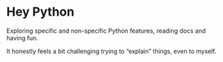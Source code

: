 # Hey Python

Exploring specific and non-specific Python features, reading docs and having fun.

It honestly feels a bit challenging trying to “explain” things, even to myself.